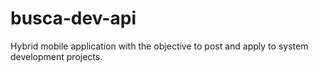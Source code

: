 # busca-dev-api
Hybrid mobile application with the objective to post and apply to system development projects.
